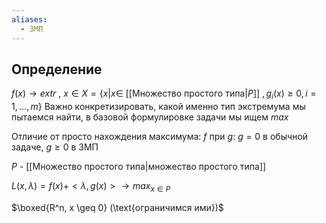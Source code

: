 ```yaml
---
aliases:
  - ЗМП
---
```

## Определение

$f(x) \to extr$ , $x \in X = \{x|x \in$ [[Множество простого типа|$P$]] $,g_i(x)\geq 0, i = 1,...,m\}$
Важно конкретизировать, какой именно тип экстремума мы пытаемся найти, в базовой формулировке задачи мы ищем $max$

Отличие от просто нахождения максимума: $f$ при $g$: $g=0$ в обычной задаче, $g\geq0$ в ЗМП

$P$ - [[Множество простого типа|множество простого типа]]

$L(x,\lambda) = f(x)+<\lambda,g(x)> \to max_{x\in P}$

$\boxed{R^n, x \geq 0} (\text{ограничимся ими})$
